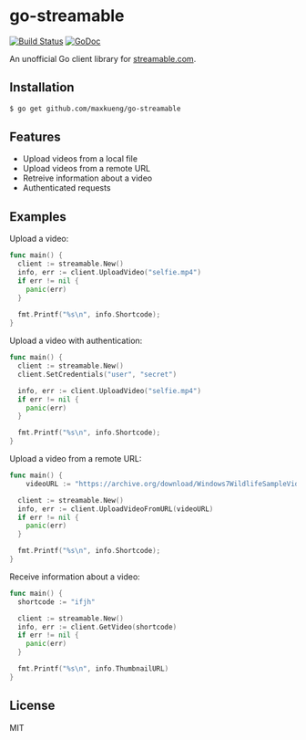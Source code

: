 go-streamable
=============

[![Build Status](https://travis-ci.org/maxkueng/go-streamable.svg)](https://travis-ci.org/maxkueng/go-streamable)
[![GoDoc](https://godoc.org/github.com/maxkueng/go-streamable?status.svg)](https://godoc.org/github.com/maxkueng/go-streamable)

An unofficial Go client library for [streamable.com](https://streamable.com/).

## Installation

```sh
$ go get github.com/maxkueng/go-streamable
```

## Features

 - Upload videos from a local file
 - Upload videos from a remote URL
 - Retreive information about a video
 - Authenticated requests

## Examples

Upload a video:

```go
func main() {
  client := streamable.New()
  info, err := client.UploadVideo("selfie.mp4")
  if err != nil {
    panic(err)
  }
  
  fmt.Printf("%s\n", info.Shortcode);
}
```

Upload a video with authentication:

```go
func main() {
  client := streamable.New()
  client.SetCredentials("user", "secret")

  info, err := client.UploadVideo("selfie.mp4")
  if err != nil {
    panic(err)
  }

  fmt.Printf("%s\n", info.Shortcode);
}
```

Upload a video from a remote URL:

```go
func main() {
	videoURL := "https://archive.org/download/Windows7WildlifeSampleVideo/Wildlife.wmv"

  client := streamable.New()
  info, err := client.UploadVideoFromURL(videoURL)
  if err != nil {
    panic(err)
  }

  fmt.Printf("%s\n", info.Shortcode);
}
```

Receive information about a video:

```go
func main() {
  shortcode := "ifjh"

  client := streamable.New()
  info, err := client.GetVideo(shortcode)
  if err != nil {
    panic(err)
  }

  fmt.Printf("%s\n", info.ThumbnailURL)
}
```

## License

MIT
